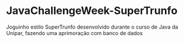 # JavaChallengeWeek-SuperTrunfo
 Joguinho estilo SuperTrunfo desenvolvido durante o curso de Java da Unipar, fazendo uma aprimoração com banco de dados
